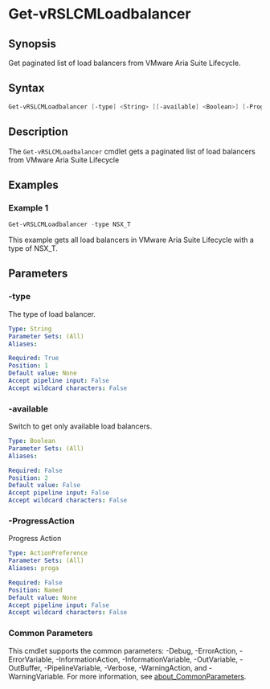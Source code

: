 # Get-vRSLCMLoadbalancer

## Synopsis

Get paginated list of load balancers from VMware Aria Suite Lifecycle.

## Syntax

```powershell
Get-vRSLCMLoadbalancer [-type] <String> [[-available] <Boolean>] [-ProgressAction <ActionPreference>] [<CommonParameters>]
```

## Description

The `Get-vRSLCMLoadbalancer` cmdlet gets a paginated list of load balancers from VMware Aria Suite Lifecycle

## Examples

### Example 1

```powershell
Get-vRSLCMLoadbalancer -type NSX_T
```

This example gets all load balancers in VMware Aria Suite Lifecycle with a type of NSX_T.

## Parameters

### -type

The type of load balancer.

```yaml
Type: String
Parameter Sets: (All)
Aliases:

Required: True
Position: 1
Default value: None
Accept pipeline input: False
Accept wildcard characters: False
```

### -available

Switch to get only available load balancers.

```yaml
Type: Boolean
Parameter Sets: (All)
Aliases:

Required: False
Position: 2
Default value: False
Accept pipeline input: False
Accept wildcard characters: False
```

### -ProgressAction

Progress Action

```yaml
Type: ActionPreference
Parameter Sets: (All)
Aliases: proga

Required: False
Position: Named
Default value: None
Accept pipeline input: False
Accept wildcard characters: False
```

### Common Parameters

This cmdlet supports the common parameters: -Debug, -ErrorAction, -ErrorVariable, -InformationAction, -InformationVariable, -OutVariable, -OutBuffer, -PipelineVariable, -Verbose, -WarningAction, and -WarningVariable. For more information, see [about_CommonParameters](http://go.microsoft.com/fwlink/?LinkID=113216).
